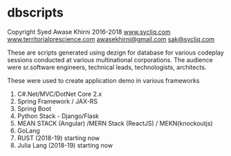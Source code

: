 # dbscripts
Copyright Syed Awase Khirni 2016-2018 www.sycliq.com www.territorialprescience.com
awasekhirni@gmail.com sak@sycliq.com 

These are scripts generated using dezign for database for various codeplay sessions conducted at various multinational corporations.
The audience were sr.software engineers, technical leads, technologists, architects. 

These were used to create application demo in various frameworks 
1. C#.Net/MVC/DotNet Core 2.x
2. Spring Framework / JAX-RS 
3. Spring Boot 
4. Python Stack - Django/Flask
5. MEAN STACK (Angular) /MERN Stack (ReactJS) / MEKN(knockoutjs)
6. GoLang 
7. RUST (2018-19) starting now 
8. Julia Lang (2018-19) starting now 
